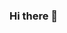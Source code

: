 ### Hi there 👋

<!--
**Taycode/Taycode** is a ✨ _special_ ✨ repository because its `README.md` (this file) appears on your GitHub profile.

Welcome to my page, I am the guy willing to build amazing stuffs for you if you are ready to pay in millions

- 🔭 I’m currently working on tools that help with logistics in the haulage world.
- 🌱 I’m currently learning how to blow before I leave the teenage age.
- 👯 I’m looking to collaborate on tools that would involve using real world data to solve real world problems.
- 🤔 I’m looking for help with earning millions at a very young age.
- 💬 Ask me about anything related to Django, would try my best to give you an answer, I am still learning by the way.
- 📫 You can reach me on Twitter: @TayCode
- 😄 I TOO LIKE WOMAN
- ⚡ Fun fact: I am a clown
-->
